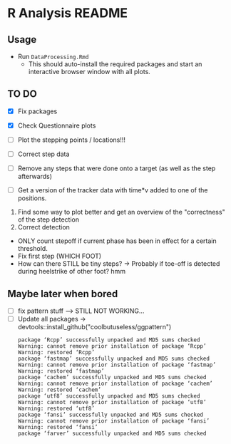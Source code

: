 # R Analysis README

## Usage
- Run `DataProcessing.Rmd`
    - This should auto-install the required packages and start an interactive browser window with all plots.

## TO DO
- [x] Fix packages
- [x] Check Questionnaire plots
- [ ] Plot the stepping points / locations!!!
- [ ] Correct step data
- [ ] Remove any steps that were done onto a target (as well as the step afterwards)
- [ ] Get a version of the tracker data with time*v added to one of the positions.


1. Find some way to plot better and get an overview of the "correctness" of the step detection
2. Correct detection
- ONLY count stepoff if current phase has been in effect for a certain threshold.
 - Fix first step (WHICH FOOT)
 - How can there STILL be tiny steps? -> Probably if toe-off is detected during heelstrike of other foot? hmm




## Maybe later when bored
- [ ] fix pattern stuff --> STILL NOT WORKING...
- [ ] Update all packages -> devtools::install_github("coolbutuseless/ggpattern")
    ```
    package ‘Rcpp’ successfully unpacked and MD5 sums checked
    Warning: cannot remove prior installation of package ‘Rcpp’
    Warning: restored ‘Rcpp’
    package ‘fastmap’ successfully unpacked and MD5 sums checked
    Warning: cannot remove prior installation of package ‘fastmap’
    Warning: restored ‘fastmap’
    package ‘cachem’ successfully unpacked and MD5 sums checked
    Warning: cannot remove prior installation of package ‘cachem’
    Warning: restored ‘cachem’
    package ‘utf8’ successfully unpacked and MD5 sums checked
    Warning: cannot remove prior installation of package ‘utf8’
    Warning: restored ‘utf8’
    package ‘fansi’ successfully unpacked and MD5 sums checked
    Warning: cannot remove prior installation of package ‘fansi’
    Warning: restored ‘fansi’
    package ‘farver’ successfully unpacked and MD5 sums checked
    ```